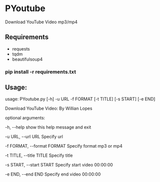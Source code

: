 # PYoutube
Download YouTube Video mp3/mp4
## Requirements
* requests
* tqdm
* beautifulsoup4
### pip install -r requirements.txt

## Usage:
usage: PYoutube.py [-h] -u URL -f FORMAT [-t TITLE] [-s START] [-e END]

Download YouTube Video: By Willian Lopes

optional arguments:

  -h, --help            show this help message and exit
  
  -u URL, --url URL     Specify url
  
  -f FORMAT, --format FORMAT
                        Specify format mp3 or mp4
                        
  -t TITLE, --title TITLE
                        Specify title
                        
  -s START, --start START
                        Specify start video 00:00:00
                        
  -e END, --end END     Specify end video 00:00:00
